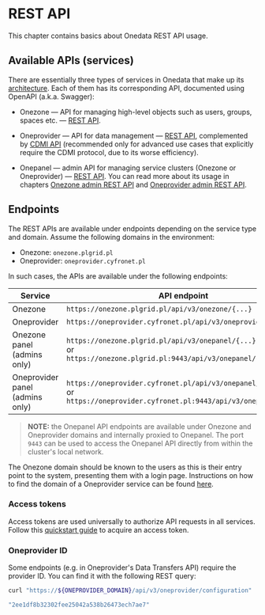 # REST API

This chapter contains basics about Onedata REST API usage.

## Available APIs (services)

There are essentially three types of services in Onedata that make up its [architecture][1].
Each of them has its corresponding API, documented using OpenAPI (a.k.a. Swagger):

* Onezone — API for managing high-level objects such as users, groups, spaces etc. —
  [REST API][2].

* Oneprovider — API for data management — [REST API][3],
  complemented by [CDMI API][4] (recommended only for advanced use cases
  that explicitly require the CDMI protocol, due to its worse efficiency).

* Onepanel — admin API for managing service clusters (Onezone or Oneprovider) —
  [REST API][5]. You can read more about its usage in chapters
  [Onezone admin REST API][] and [Oneprovider admin REST API][].

## Endpoints

The REST APIs are available under endpoints depending on the service type and domain.
Assume the following domains in the environment:

* Onezone: `onezone.plgrid.pl`
* Oneprovider: `oneprovider.cyfronet.pl`

In such cases, the APIs are available under the following endpoints:

| Service                         | API endpoint                                                                                                                          |
| ------------------------------- | ------------------------------------------------------------------------------------------------------------------------------------- |
| Onezone                         | `https://onezone.plgrid.pl/api/v3/onezone/{...}`                                                                                      |
| Oneprovider                     | `https://oneprovider.cyfronet.pl/api/v3/oneprovider/{...}`                                                                            |
| Onezone panel (admins only)     | `https://onezone.plgrid.pl/api/v3/onepanel/{...}` <br /> or <br /> `https://onezone.plgrid.pl:9443/api/v3/onepanel/{...}`             |
| Oneprovider panel (admins only) | `https://oneprovider.cyfronet.pl/api/v3/onepanel/{...}` <br /> or <br /> `https://oneprovider.cyfronet.pl:9443/api/v3/onepanel/{...}` |

> **NOTE:** the Onepanel API endpoints are available under Onezone and Oneprovider
> domains and internally proxied to Onepanel. The port `9443` can be used to
> access the Onepanel API directly from within the cluster's local network.

The Onezone domain should be known to the users as this is their entry point
to the system, presenting them with a login page. Instructions on how to find
the domain of a Oneprovider service can be found [here][6].

### Access tokens

Access tokens are used universally to authorize API requests in all services.
Follow this [quickstart guide][7] to acquire an access token.

### Oneprovider ID

Some endpoints (e.g. in Oneprovider's Data Transfers API) require the provider
ID. You can find it with the following REST query:

```bash
curl "https://${ONEPROVIDER_DOMAIN}/api/v3/oneprovider/configuration" | jq .providerId

"2ee1df8b32302fee25042a538b26473ech7ae7"
```

<!-- references -->

[1]: ../intro.md#architecture

[2]: https://onedata.org/#/home/api/stable/onezone

[3]: https://onedata.org/#/home/api/stable/oneprovider

[4]: cdmi.md

[5]: https://onedata.org/#/home/api/stable/onepanel

[Onezone admin REST API]: ../admin-guide/onezone/configuration/rest-api.md

[Oneprovider admin REST API]: ../admin-guide/oneprovider/configuration/rest-api.md

[6]: data.md#oneprovider-domain

[7]: ./tokens.md#access-token-quickstart
